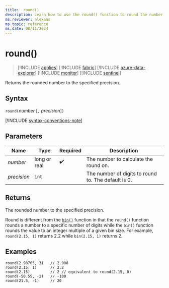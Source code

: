 ```yaml
---
title:  round()
description: Learn how to use the round() function to round the number to the specified precision.
ms.reviewer: alexans
ms.topic: reference
ms.date: 08/11/2024
---
```

# round()

> [!INCLUDE [applies](../includes/applies-to-version/applies.md)] [!INCLUDE [fabric](../includes/applies-to-version/fabric.md)] [!INCLUDE [azure-data-explorer](../includes/applies-to-version/azure-data-explorer.md)] [!INCLUDE [monitor](../includes/applies-to-version/monitor.md)] [!INCLUDE [sentinel](../includes/applies-to-version/sentinel.md)]

Returns the rounded number to the specified precision.

## Syntax

`round(`*number* [`,` *precision*]`)`

[!INCLUDE [syntax-conventions-note](../includes/syntax-conventions-note.md)]

## Parameters

| Name | Type | Required | Description |
|--|--|--|--|
| *number*| long or real |  :heavy_check_mark: | The number to calculate the round on.|
| *precision*| `int` | | The number of digits to round to. The default is 0.|

## Returns

The rounded number to the specified precision.

Round is different from the [`bin()`](bin-function.md) function in
that the `round()` function rounds a number to a specific number of digits while the `bin()` function rounds the value to an integer multiple of a given bin size. For example, `round(2.15, 1)` returns 2.2 while `bin(2.15, 1)` returns 2.

## Examples

```kusto
round(2.98765, 3)   // 2.988
round(2.15, 1)      // 2.2
round(2.15)         // 2 // equivalent to round(2.15, 0)
round(-50.55, -2)   // -100
round(21.5, -1)     // 20
```
